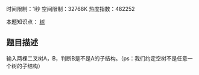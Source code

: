 时间限制：1秒 空间限制：32768K 热度指数：482252

本题知识点： [树](https://www.nowcoder.com/questionCenter?questionTypes=000100&mutiTagIds=583)

## 题目描述

输入两棵二叉树A，B，判断B是不是A的子结构。（ps：我们约定空树不是任意一个树的子结构）

